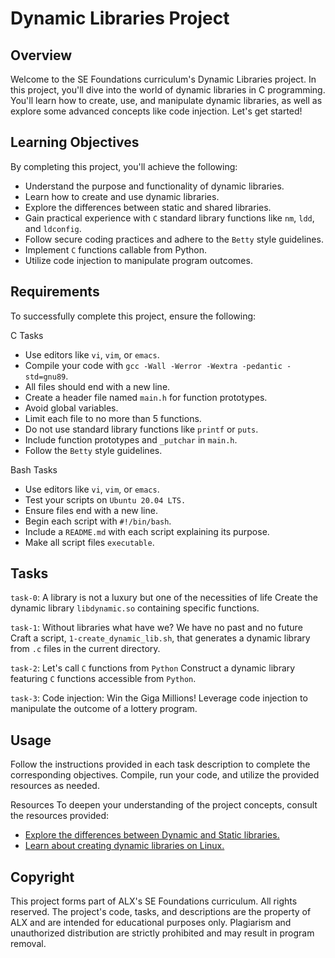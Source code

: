 # Dynamic Libraries Project

## Overview
Welcome to the SE Foundations curriculum's Dynamic Libraries project. In this project, you'll dive into the world of dynamic libraries in C programming. You'll learn how to create, use, and manipulate dynamic libraries, as well as explore some advanced concepts like code injection. Let's get started!

## Learning Objectives
By completing this project, you'll achieve the following:

- Understand the purpose and functionality of dynamic libraries.
- Learn how to create and use dynamic libraries.
- Explore the differences between static and shared libraries.
- Gain practical experience with `C` standard library functions like `nm`, `ldd`, and `ldconfig`.
- Follow secure coding practices and adhere to the `Betty` style guidelines.
- Implement `C` functions callable from Python.
- Utilize code injection to manipulate program outcomes.

## Requirements
To successfully complete this project, ensure the following:

C Tasks
- Use editors like `vi`, `vim`, or `emacs`.
- Compile your code with `gcc -Wall -Werror -Wextra -pedantic -std=gnu89`.
- All files should end with a new line.
- Create a header file named `main.h` for function prototypes.
- Avoid global variables.
- Limit each file to no more than 5 functions.
- Do not use standard library functions like `printf` or `puts`.
- Include function prototypes and `_putchar` in `main.h`.
- Follow the `Betty` style guidelines.

Bash Tasks
- Use editors like `vi`, `vim`, or `emacs`.
- Test your scripts on `Ubuntu 20.04 LTS.`
- Ensure files end with a new line.
- Begin each script with `#!/bin/bash`.
- Include a `README.md` with each script explaining its purpose.
- Make all script files `executable`.

## Tasks
`task-0`: A library is not a luxury but one of the necessities of life
Create the dynamic library `libdynamic.so` containing specific functions.

`task-1`: Without libraries what have we? We have no past and no future
Craft a script, `1-create_dynamic_lib.sh`, that generates a dynamic library from `.c` files in the current directory.

`task-2`: Let's call `C` functions from `Python`
Construct a dynamic library featuring `C` functions accessible from `Python`.

`task-3`: Code injection: Win the Giga Millions!
Leverage code injection to manipulate the outcome of a lottery program.

## Usage
Follow the instructions provided in each task description to complete the corresponding objectives. Compile, run your code, and utilize the provided resources as needed.

Resources
To deepen your understanding of the project concepts, consult the resources provided:

- [Explore the differences between Dynamic and Static libraries.](https://www.youtube.com/watch?v=eW5he5uFBNM)
- [Learn about creating dynamic libraries on Linux.](https://google.com/)

## Copyright
This project forms part of ALX's SE Foundations curriculum. All rights reserved. The project's code, tasks, and descriptions are the property of ALX and are intended for educational purposes only. Plagiarism and unauthorized distribution are strictly prohibited and may result in program removal.